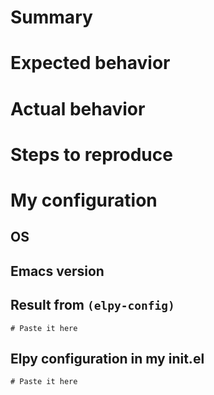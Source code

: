 # Summary


# Expected behavior


# Actual behavior


# Steps to reproduce


# My configuration
## OS

## Emacs version

## Result from `(elpy-config)`
```
# Paste it here
```

## Elpy configuration in my init.el
```
# Paste it here
```
